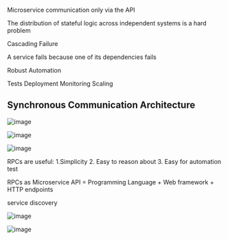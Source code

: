Microservice communication only via the API

The distribution of stateful logic across independent systems is a hard problem

Cascading Failure

A service fails because one of its dependencies fails

Robust Automation

Tests Deployment Monitoring Scaling

## Synchronous Communication Architecture

![image](https://user-images.githubusercontent.com/40006814/162064876-a15889c1-4ae8-49e2-957a-a0a25cda837a.png)

![image](https://user-images.githubusercontent.com/40006814/162064946-8fe8bb1e-8288-4704-90b5-4c907d1eae3c.png)

![image](https://user-images.githubusercontent.com/40006814/162065137-4ccaf91c-09a3-44d2-b1fd-a84a777bc5d5.png)

RPCs are useful: 1.Simplicity 2. Easy to reason about 3. Easy for automation test

RPCs as Microservice API = Programming Language + Web framework + HTTP endpoints

service discovery

![image](https://user-images.githubusercontent.com/40006814/162066045-6d74a6d9-e6e8-4561-a490-bafc31a50415.png)

![image](https://user-images.githubusercontent.com/40006814/162067662-b8495d0b-b97d-4b71-89f8-0c5c5c385a08.png)
